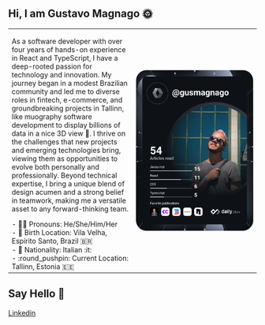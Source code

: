   ## Hi, I am Gustavo Magnago :sun_with_face:
<center>
<table>
  <tr>
    <td width="50%"><p>As a software developer with over four years of hands-on experience in React and TypeScript, I have a deep-rooted passion for technology and innovation. My journey began in a modest Brazilian community and led me to diverse roles in fintech, e-commerce, and groundbreaking projects in Tallinn, like muography software development to display billions of data in a nice 3D view 💅. I thrive on the challenges that new projects and emerging technologies bring, viewing them as opportunities to evolve both personally and professionally. Beyond technical expertise, I bring a unique blend of design acumen and a strong belief in teamwork, making me a versatile asset to any forward-thinking team.</p>
  - 🏳️‍🌈 Pronouns: He/She/Him/Her </br>
  - 🥇 Birth Location: Vila Velha, Espírito Santo, Brazil 🇧🇷 </br>
  - 🥈 Nationality: Italian :it: </br>
  - :round_pushpin: Current Location: Tallinn, Estonia 🇪🇪</br>
    </td>
    <td>
	<a href="https://app.daily.dev/DailyDevTips">
	<img align="center" src="https://github.com/gusmagnago/gusmagnago/blob/main/devcard.svg" width="350" alt="Gustavo Magnago's Dev Card"/>
	</a>
   </td>
  </tr>  
</table>
</center>

## Say Hello :wave:
<p>
<a href="https://www.linkedin.com/in/gustavo-magnago/">Linkedin</a><br/>
</p>

